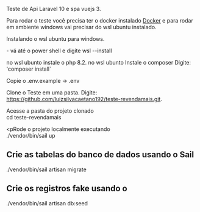 <p>Teste de Api Laravel 10 e spa vuejs 3.</p>

<p>
    Para rodar o teste você precisa ter o docker instalado <a href="https://www.docker.com/">Docker</a> e para rodar em ambiente windows vai precisar do wsl ubuntu instalado.
</p>
<p>
   Instalando o wsl ubuntu para windows.
</p>
- vá até o power shell e digite wsl --install


no wsl ubunto instale o  php 8.2.
no wsl ubunto Instale o composer
Digite: 'composer install`

Copie o  .env.example -> .env

Clone o Teste em uma pasta.
Digite: https://github.com/luizsilvacaetano192/teste-revendamais.git.


<p> Acesse a pasta do projeto clonado <br>
    cd teste-revendamais
</p>

<pRode o projeto localmente executando <br>
./vendor/bin/sail up
</p>

## Crie as tabelas do banco de dados usando o Sail
<p>./vendor/bin/sail artisan migrate</p>

## Crie os registros fake usando o 
<p>./vendor/bin/sail artisan db:seed</p>
